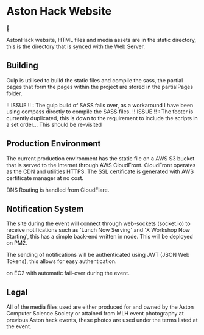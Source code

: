 # Aston Hack Website

:rotating_light: 

AstonHack website, HTML files and media assets are in the static directory, this is the directory that is synced with the Web Server.

## Building

Gulp is utilised to build the static files and compile the sass, the partial pages that form the pages within the project are stored in the partialPages folder.

!! ISSUE !! : The gulp build of SASS falls over, as a workaround I have been using compass directly to compile the SASS files.
!! ISSUE !! : The footer is currently duplicated, this is down to the requirement to include the scripts in a set order... This should be re-visited

## Production Environment

The current production environment has the static file on a AWS S3 bucket that is served to the Internet through AWS CloudFront. CloudFront operates as the
CDN and utilities HTTPS. The SSL certificate is generated with AWS certificate manager at no cost.

DNS Routing is handled from CloudFlare. 


## Notification System

 The site during the event will connect through web-sockets (socket.io) to receive notifications such as 'Lunch Now Serving' and 'X Workshop Now Starting', this has a simple back-end written in node. This will be deployed on PM2. 

 The sending of notifications will be authenticated using JWT (JSON Web Tokens), this allows for easy authentication.

 on EC2 with automatic fail-over during the event.


## Legal

 All of the media files used are either produced for and owned by the Aston Computer Science Society or attained from MLH event photography at previous Aston hack events, these photos are used under the terms listed at the event.  

